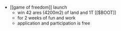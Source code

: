 - [[game of freedom]] launch
	- win 42 ares (4200m2) of land and 1T [[$BOOT]]
	- for 2 weeks of fun and work
	- application and participation is free